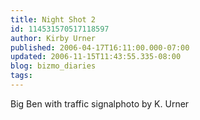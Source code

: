 ```yaml
---
title: Night Shot 2
id: 114531570517118597
author: Kirby Urner
published: 2006-04-17T16:11:00.000-07:00
updated: 2006-11-15T11:43:55.335-08:00
blog: bizmo_diaries
tags: 
---
```


[](http://photos1.blogger.com/blogger/1134/545/1600/bigben.jpg)Big  Ben with traffic signalphoto by K. Urner